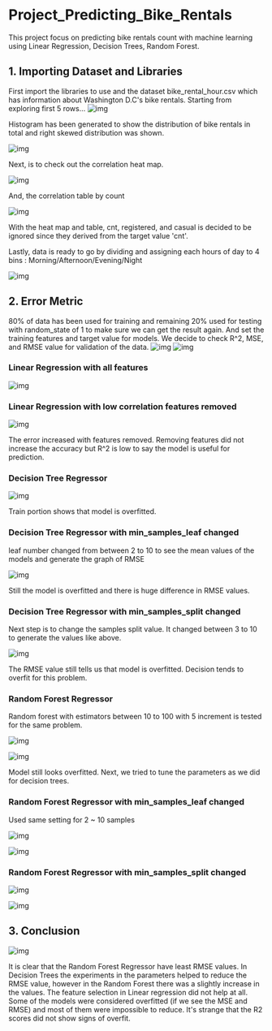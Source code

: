 # Project_Predicting_Bike_Rentals
This project focus on predicting bike rentals count with machine learning using Linear Regression, Decision Trees, Random Forest.

## 1. Importing Dataset and Libraries
First import the libraries to use and the dataset bike_rental_hour.csv which has information about Washington D.C's bike rentals.
Starting from exploring first 5 rows...
![img](/Images/1.JPG)

Histogram has been generated to show the distribution of bike rentals in total and right skewed distribution was shown.

![img](/Images/2.png)

Next, is to check out the correlation heat map.

![img](/Images/3.png)

And, the correlation table by count

![img](/Images/4.PNG)

With the heat map and table, cnt, registered, and casual is decided to be ignored since they derived from the target value 'cnt'.

Lastly, data is ready to go by dividing and assigning each hours of day to 4 bins : Morning/Afternoon/Evening/Night

![img](/Images/5.PNG)

## 2. Error Metric
80% of data has been used for training and remaining 20% used for testing with random_state of 1 to make sure we can get the result again. And set the training features and target value for models. We decide to check R^2, MSE, and RMSE value for validation of the data.
![img](/Images/6.PNG)
![img](/Images/7.PNG)
### Linear Regression with all features
![img](/Images/8.PNG)
### Linear Regression with low correlation features removed

![img](/Images/9.PNG)

The error increased with features removed. Removing features did not increase the accuracy but R^2 is low to say the model is useful for prediction.
### Decision Tree Regressor

![img](/Images/10.PNG)

Train portion shows that model is overfitted.
### Decision Tree Regressor with min_samples_leaf changed
leaf number changed from between 2 to 10 to see the mean values of the models and generate the graph of RMSE

![img](/Images/11.PNG)

Still the model is overfitted and there is huge difference in RMSE values.
### Decision Tree Regressor with min_samples_split changed
Next step is to change the samples split value. It changed between 3 to 10 to generate the values like above.

![img](/Images/12.PNG)

The RMSE value still tells us that model is overfitted. Decision tends to overfit for this problem.
### Random Forest Regressor
Random forest with estimators between 10 to 100 with 5 increment is tested for the same problem.

![img](/Images/13.PNG)

![img](/Images/14.PNG)

Model still looks overfitted. Next, we tried to tune the parameters as we did for decision trees.
### Random Forest Regressor with min_samples_leaf changed
Used same setting for 2 ~ 10 samples

![img](/Images/15.PNG)

![img](/Images/16.PNG)

### Random Forest Regressor with min_samples_split changed

![img](/Images/17.PNG)

![img](/Images/18.PNG)

## 3. Conclusion
![img](/Images/19.PNG)

It is clear that the Random Forest Regressor have least RMSE values. 
In Decision Trees the experiments in the parameters helped to reduce the RMSE value, however in the Random Forest there was a slightly increase in the values. The feature selection in Linear regression did not help at all.
Some of the models were considered overfitted (if we see the MSE and RMSE) and most of them were impossible to reduce. It's strange that the R2 scores did not show signs of overfit.
